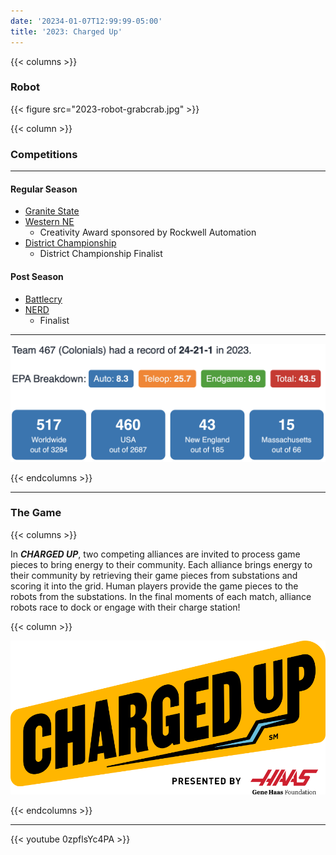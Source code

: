 ```yaml
---
date: '20234-01-07T12:99:99-05:00'
title: '2023: Charged Up'
---
```


{{< columns >}}

### Robot

{{< figure src="2023-robot-grabcrab.jpg" >}}

{{< column >}}

### Competitions

---

#### Regular Season

* [Granite State](https://www.thebluealliance.com/event/2023nhgrs)
* [Western NE](https://www.thebluealliance.com/event/2023mawne)
  * Creativity Award sponsored by Rockwell Automation
* [District Championship](https://www.thebluealliance.com/event/2023necmp2)
  * District Championship Finalist

#### Post Season

* [Battlecry](https://www.thebluealliance.com/event/2023bc)
* [NERD](https://www.thebluealliance.com/event/2023matb)
  * Finalist

---

[![2023 Competition Stats](2023-competition-stats.png)](https://www.statbotics.io/team/467)

{{< endcolumns >}}

---

### The Game

{{< columns >}}

In **_CHARGED UP_**, two competing alliances are invited to process game pieces to
bring energy to their community. Each alliance brings energy to their community by retrieving their game
pieces from substations and scoring it into the grid. Human players provide the game pieces to the
robots from the substations. In the final moments of each match, alliance robots race to dock or engage
with their charge station!

{{< column >}}

[![Charged Up Logo](charged-up-frc-logo.svg)](https://en.wikipedia.org/wiki/Charged_Up_(FIRST))

{{< endcolumns >}}

---

{{< youtube 0zpflsYc4PA >}}

